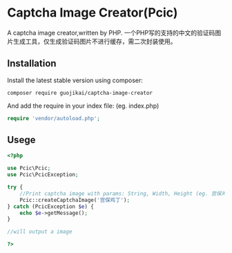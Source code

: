 Captcha Image Creator(Pcic)
===========================
A captcha image creator,written by PHP. 一个PHP写的支持的中文的验证码图片生成工具，仅生成验证码图片不进行缓存，需二次封装使用。

Installation
------------
Install the latest stable version using composer:

```
composer require guojikai/captcha-image-creator
```
And add the require in your index file: (eg. index.php)

```php
require 'vendor/autoload.php';
```

Usege
-----
```php
<?php

use Pcic\Pcic;
use Pcic\PcicException;

try {
	//Print captcha image with params: String, Width, Height (eg. 宫保鸡丁, 180, 60)
	Pcic::createCaptchaImage('宫保鸡丁'); 
} catch (PcicException $e) {
	echo $e->getMessage();
}

//will output a image

?>
```

